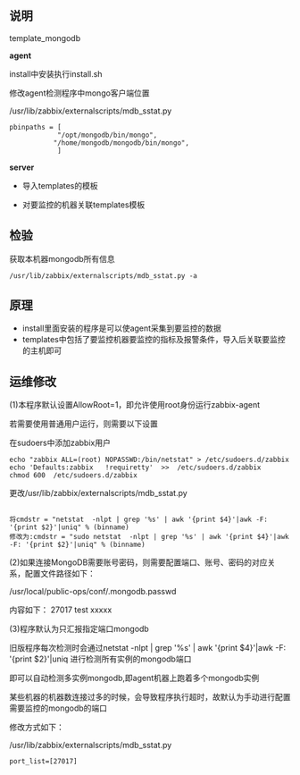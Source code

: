 ## 说明

template_mongodb

**agent**

install中安装执行install.sh

修改agent检测程序中mongo客户端位置

/usr/lib/zabbix/externalscripts/mdb_sstat.py
```
pbinpaths = [
            "/opt/mongodb/bin/mongo",
           "/home/mongodb/mongodb/bin/mongo",
            ]

```

**server**

* 导入templates的模板

* 对要监控的机器关联templates模板

## 检验

获取本机器mongodb所有信息
```
/usr/lib/zabbix/externalscripts/mdb_sstat.py -a
```

## 原理

* install里面安装的程序是可以使agent采集到要监控的数据
* templates中包括了要监控机器要监控的指标及报警条件，导入后关联要监控的主机即可

## 运维修改

(1)本程序默认设置AllowRoot=1，即允许使用root身份运行zabbix-agent

若需要使用普通用户运行，则需要以下设置

在sudoers中添加zabbix用户
```
echo "zabbix ALL=(root) NOPASSWD:/bin/netstat" > /etc/sudoers.d/zabbix
echo 'Defaults:zabbix   !requiretty'  >>  /etc/sudoers.d/zabbix
chmod 600  /etc/sudoers.d/zabbix
```
更改/usr/lib/zabbix/externalscripts/mdb_sstat.py
```

将cmdstr = "netstat  -nlpt | grep '%s' | awk '{print $4}'|awk -F: '{print $2}'|uniq" % (binname)
修改为:cmdstr = "sudo netstat  -nlpt | grep '%s' | awk '{print $4}'|awk -F: '{print $2}'|uniq" % (binname)
```

(2)如果连接MongoDB需要账号密码，则需要配置端口、账号、密码的对应关系，配置文件路径如下：

/usr/local/public-ops/conf/.mongodb.passwd

内容如下：
27017 test xxxxx

(3)程序默认为只汇报指定端口mongodb

旧版程序每次检测时会通过netstat  -nlpt | grep '%s' | awk '{print $4}'|awk -F: '{print $2}'|uniq 进行检测所有实例的mongodb端口

即可以自动检测多实例mongodb,即agent机器上跑着多个mongodb实例

某些机器的机器数连接过多的时候，会导致程序执行超时，故默认为手动进行配置需要监控的mongodb的端口

修改方式如下：

/usr/lib/zabbix/externalscripts/mdb_sstat.py

```
port_list=[27017]
```
